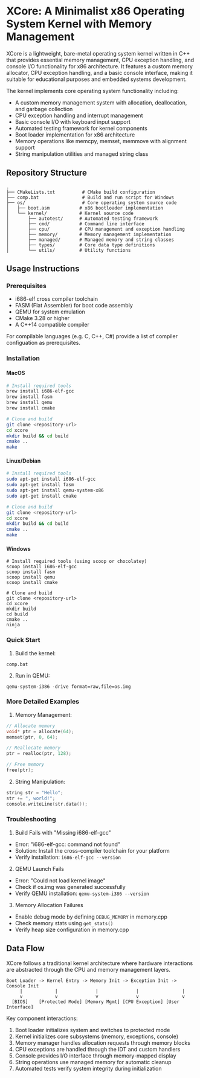 # XCore: A Minimalist x86 Operating System Kernel with Memory Management

XCore is a lightweight, bare-metal operating system kernel written in C++ that provides essential memory management, CPU exception handling, and console I/O functionality for x86 architecture. It features a custom memory allocator, CPU exception handling, and a basic console interface, making it suitable for educational purposes and embedded systems development.

The kernel implements core operating system functionality including:
- A custom memory management system with allocation, deallocation, and garbage collection
- CPU exception handling and interrupt management
- Basic console I/O with keyboard input support
- Automated testing framework for kernel components
- Boot loader implementation for x86 architecture
- Memory operations like memcpy, memset, memmove with alignment support
- String manipulation utilities and managed string class

## Repository Structure
```
.
├── CMakeLists.txt          # CMake build configuration
├── comp.bat                # Build and run script for Windows
├── os/                     # Core operating system source code
│   ├── boot.asm           # x86 bootloader implementation
│   └── kernel/            # Kernel source code
│       ├── autotest/      # Automated testing framework
│       ├── cmd/           # Command line interface
│       ├── cpu/           # CPU management and exception handling
│       ├── memory/        # Memory management implementation
│       ├── managed/       # Managed memory and string classes
│       ├── types/         # Core data type definitions
│       └── utils/         # Utility functions
```

## Usage Instructions
### Prerequisites
- i686-elf cross compiler toolchain
- FASM (Flat Assembler) for boot code assembly
- QEMU for system emulation
- CMake 3.28 or higher
- A C++14 compatible compiler

For compilable languages (e.g. C, C++, C#) provide a list of compiler configuation as prerequisites.

### Installation

#### MacOS
```bash
# Install required tools
brew install i686-elf-gcc
brew install fasm
brew install qemu
brew install cmake

# Clone and build
git clone <repository-url>
cd xcore
mkdir build && cd build
cmake ..
make
```

#### Linux/Debian
```bash
# Install required tools
sudo apt-get install i686-elf-gcc
sudo apt-get install fasm
sudo apt-get install qemu-system-x86
sudo apt-get install cmake

# Clone and build
git clone <repository-url>
cd xcore
mkdir build && cd build
cmake ..
make
```

#### Windows
```batch
# Install required tools (using scoop or chocolatey)
scoop install i686-elf-gcc
scoop install fasm
scoop install qemu
scoop install cmake

# Clone and build
git clone <repository-url>
cd xcore
mkdir build
cd build
cmake ..
ninja
```

### Quick Start
1. Build the kernel:
```batch
comp.bat
```

2. Run in QEMU:
```batch
qemu-system-i386 -drive format=raw,file=os.img
```

### More Detailed Examples
1. Memory Management:
```cpp
// Allocate memory
void* ptr = allocate(64);
memset(ptr, 0, 64);

// Reallocate memory
ptr = realloc(ptr, 128);

// Free memory
free(ptr);
```

2. String Manipulation:
```cpp
string str = "Hello";
str += ", world!";
console.writeLine(str.data());
```

### Troubleshooting
1. Build Fails with "Missing i686-elf-gcc"
- Error: "i686-elf-gcc: command not found"
- Solution: Install the cross-compiler toolchain for your platform
- Verify installation: `i686-elf-gcc --version`

2. QEMU Launch Fails
- Error: "Could not load kernel image"
- Check if os.img was generated successfully
- Verify QEMU installation: `qemu-system-i386 --version`

3. Memory Allocation Failures
- Enable debug mode by defining `DEBUG_MEMORY` in memory.cpp
- Check memory stats using `get_stats()`
- Verify heap size configuration in memory.cpp

## Data Flow
XCore follows a traditional kernel architecture where hardware interactions are abstracted through the CPU and memory management layers.

```ascii
Boot Loader -> Kernel Entry -> Memory Init -> Exception Init -> Console Init
     |            |              |              |                |
     v            v              v              v                v
  [BIOS]    [Protected Mode] [Memory Mgmt] [CPU Exception] [User Interface]
```

Key component interactions:
1. Boot loader initializes system and switches to protected mode
2. Kernel initializes core subsystems (memory, exceptions, console)
3. Memory manager handles allocation requests through memory blocks
4. CPU exceptions are handled through the IDT and custom handlers
5. Console provides I/O interface through memory-mapped display
6. String operations use managed memory for automatic cleanup
7. Automated tests verify system integrity during initialization